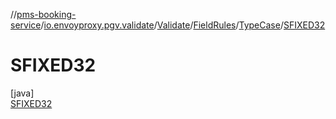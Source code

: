 //[pms-booking-service](../../../../../../index.md)/[io.envoyproxy.pgv.validate](../../../../index.md)/[Validate](../../../index.md)/[FieldRules](../../index.md)/[TypeCase](../index.md)/[SFIXED32](index.md)

# SFIXED32

[java]\
[SFIXED32](index.md)